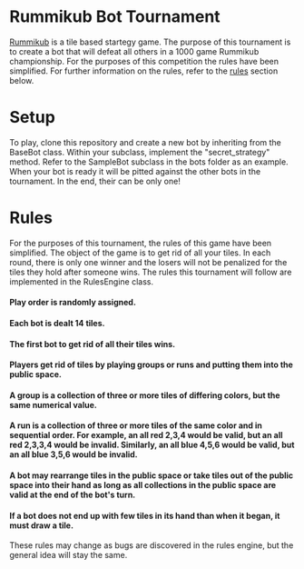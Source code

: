 # Rummikub Bot Tournament

[Rummikub](https://en.wikipedia.org/wiki/Rummikub) is a tile based startegy game. The purpose of this tournament is to create a bot that will defeat all others in a 1000 game Rummikub championship. For the purposes of this competition the rules have been simplified. For further information on the rules, refer to the [rules](#rules) section below.

# Setup

To play, clone this repository and create a new bot by inheriting from the BaseBot class. Within your subclass, implement the "secret_strategy" method. Refer to the SampleBot subclass in the bots folder as an example. When your bot is ready it will be pitted against the other bots in the tournament. In the end, their can be only one!

# Rules

For the purposes of this tournament, the rules of this game have been simplified. The object of the game is to get rid of all your tiles. In each round, there is only one winner and the losers will not be penalized for the tiles they hold after someone wins. The rules this tournament will follow are implemented in the RulesEngine class.

#### Play order is randomly assigned.

#### Each bot is dealt 14 tiles.

#### The first bot to get rid of all their tiles wins.

#### Players get rid of tiles by playing groups or runs and putting them into the public space.

#### A group is a collection of three or more tiles of differing colors, but the same numerical value.

#### A run is a collection of three or more tiles of the same color and in sequential order. For example, an all red 2,3,4 would be valid, but an all red 2,3,3,4 would be invalid. Similarly, an all blue 4,5,6 would be valid, but an all blue 3,5,6 would be invalid.

#### A bot may rearrange tiles in the public space or take tiles out of the public space into their hand as long as all collections in the public space are valid at the end of the bot's turn.

#### If a bot does not end up with few tiles in its hand than when it began, it must draw a tile.

These rules may change as bugs are discovered in the rules engine, but the general idea will stay the same.
